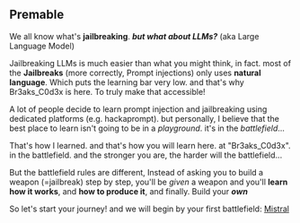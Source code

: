 ## Premable

We all know what's **jailbreaking**. ***but what about LLMs?*** (aka Large Language Model)

Jailbreaking LLMs is much easier than what you might think, in fact. most of the **Jailbreaks** (more correctly,  Prompt injections) only uses **natural language**. Which puts the learning bar very low. and that's why Br3aks_C0d3x is here. To truly make that accessible!

A lot of people decide to learn prompt injection and jailbreaking using dedicated platforms (e.g. hackaprompt). but personally, I believe that the best place to learn isn't going to be in a *playground*. it's in the *battlefield*...

That's how I learned. and that's how you will learn here. at "Br3aks_C0d3x". in the battlefield. and the stronger you are, the harder will the battlefield...

But the battlefield rules are different, Instead of asking you to build a weapon (=jailbreak) step by step, you'll be *given* a weapon and you'll **learn how it works**, and **how to produce it**, and finally. Build your ***own***

So let's start your journey! and we will begin by your first battlefield: [Mistral](level_1/level_1-mistral.mkd)
